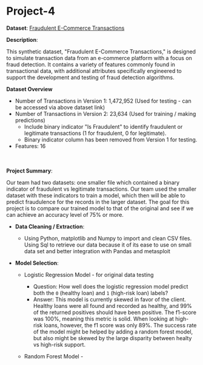 # Project-4

**Dataset**: [Fraudulent E-Commerce Transactions](https://www.kaggle.com/datasets/shriyashjagtap/fraudulent-e-commerce-transactions/data?select=Fraudulent_E-Commerce_Transaction_Data_2.csv)

**Description**:

This synthetic dataset, "Fraudulent E-Commerce Transactions," is designed to simulate transaction data from an e-commerce platform with a focus on fraud detection. It contains a variety of features commonly found in transactional data, with additional attributes specifically engineered to support the development and testing of fraud detection algorithms.

**Dataset Overview**

  - Number of Transactions in Version 1: 1,472,952 (Used for testing - can be accessed via above dataset link)
  - Number of Transactions in Version 2: 23,634 (Used for training / making predictions)
    - Include binary indicator "Is Fraudulent" to identify fraudulent or legitimate transactions (1 for fraudulent, 0 for legitimate).
    - Binary indicator column has been removed from Version 1 for testing.
  - Features: 16

<br><br>
**Project Summary**:

Our team had two datasets: one smaller file which contained a binary indicator of fraudulent vs legitimate transactions. Our team used the smaller dataset with these indicators to train a model, which then will be able to predict fraudulence for the records in the larger dataset. The goal for this project is to compare our trained model to that of the original and see if we can achieve an accuracy level of 75% or more.

  - **Data Cleaning / Extraction**:

    - Using Python, matplotlib and Numpy to import and clean CSV files. Using Sql to retrieve our data because it of its ease to use on small data set and better integration with Pandas and metasploit

  - **Model Selection**:

    - Logistic Regression Model - for original data testing

       - Question: How well does the logistic regression model predict both the `0` (healthy loan) and `1` (high-risk loan) labels?
       - Answer: This model is currently skewed in favor of the client. Healthy loans were all found and recorded as healthy, and 99% of the returned positives should have been positive. The f1-score was 100%, meaning this metric is solid. When looking at high-risk loans, however, the f1 score was only 89%. The success rate of the model might be helped by adding a random forest model, but also might be skewed by the large disparity between healty vs high-risk support.

    - Random Forest Model - 
